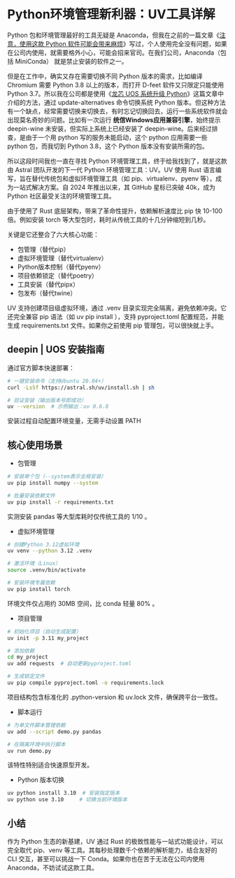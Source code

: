 # Python环境管理新利器：UV工具详解

Python 包和环境管理最好的工具无疑是 Anaconda，但我在之前的一篇文章《[注意，使用这款 Python 软件可能会带来麻烦](https://mp.weixin.qq.com/s/YHNmjP2wfOm_eSbDlXjFzQ)》写过，个人使用完全没有问题，如果在公司内使用，就需要格外小心，可能会招来官司。在我们公司，Anaconda（包括 MiniConda） 就是禁止安装的软件之一。

但是在工作中，确实又存在需要切换不同 Python 版本的需求，比如编译 Chromium 需要 Python 3.8 以上的版本，而打开 D-feet 软件又只限定只能使用 Python 3.7。所以我在公司都是使用《[龙芯 UOS 系统升级 Python](https://mp.weixin.qq.com/s/-75AGX9y_cSH35rG59M3ug)》这篇文章中介绍的方法，通过 update-alternatives 命令切换系统 Python 版本。但这种方法有一个缺点，经常需要切换来切换去，有时忘记切换回去，运行一些系统软件就会出现莫名奇妙的问题。比如有一次运行 **统信Windows应用兼容引擎**，始终提示 deepin-wine 未安装，但实际上系统上已经安装了 deepin-wine。后来经过排查，是由于一个用 python 写的服务未能启动，这个 python 应用需要一些 python 包，而我切到 Python 3.8，这个 Python 版本没有安装所需的包。

所以这段时间我也一直在寻找 Python 环境管理工具，终于给我找到了，就是这款由 Astral 团队开发的下一代 Python 环境管理工具：UV。UV 使用 Rust 语言编写，旨在替代传统包和虚拟环境管理工具（如 pip、virtualenv、pyenv 等），成为一站式解决方案。自 2024 年推出以来，其 GitHub 星标已突破 40k，成为 Python 社区最受关注的环境管理工具。

由于使用了 Rust 底层架构，带来了革命性提升，依赖解析速度比 pip 快 10-100 倍。例如安装 torch 等大型包时，耗时从传统工具的十几分钟缩短到几秒。

关键是它还整合了六大核心功能：

* 包管理（替代pip）
* 虚拟环境管理（替代virtualenv）
* Python版本控制（替代pyenv）
* 项目依赖锁定（替代poetry）
* 工具安装（替代pipx）
* 包发布（替代twine）

UV 支持创建项目级虚拟环境，通过 .venv 目录实现完全隔离，避免依赖冲突。它还完全兼容 pip 语法（如 uv pip install ），支持 pyproject.toml 配置规范，并能生成 requirements.txt 文件。如果你之前使用 pip 管理包，可以很快就上手。

## deepin | UOS 安装指南

通过官方脚本快速部署：

```bash
# 一键安装命令（支持Ubuntu 20.04+）
curl -LsSf https://astral.sh/uv/install.sh | sh

# 验证安装（输出版本号即成功）
uv --version  # 示例输出：uv 0.6.8
```

安装过程自动配置环境变量，无需手动设置 PATH

## 核心使用场景
* 包管理
```bash
# 安装单个包（--system表示全局安装）
uv pip install numpy --system

# 批量安装依赖文件
uv pip install -r requirements.txt
```
实测安装 pandas 等大型库耗时仅传统工具的 1/10 。

* 虚拟环境管理
```bash
# 创建Python 3.12虚拟环境
uv venv --python 3.12 .venv

# 激活环境（Linux）
source .venv/bin/activate

# 安装环境专属依赖
uv pip install torch
```
环境文件仅占用约 30MB 空间，比 conda 轻量 80% 。

* 项目管理
```bash
# 初始化项目（自动生成配置）
uv init -p 3.11 my_project

# 添加依赖
cd my_project
uv add requests  # 自动更新pyproject.toml

# 生成锁定文件
uv pip compile pyproject.toml -o requirements.lock
```
项目结构包含标准化的 .python-version 和 uv.lock 文件，确保跨平台一致性。

* 脚本运行
```bash
# 为单文件脚本管理依赖
uv add --script demo.py pandas

# 在隔离环境中执行脚本
uv run demo.py
```
该特性特别适合快速原型开发。

* ​Python 版本切换
```bash
uv python install 3.10  # 安装指定版本
uv python use 3.10     # 切换当前环境版本
```

## 小结

作为 Python 生态的新基建，UV 通过 Rust 的极致性能与一站式功能设计，可以完全取代 pip、venv 等工具。其每秒处理数千个依赖的解析能力，结合友好的 CLI 交互，甚至可以挑战一下 Conda。如果你也在苦于无法在公司内使用 Anaconda，不妨试试这款工具。
